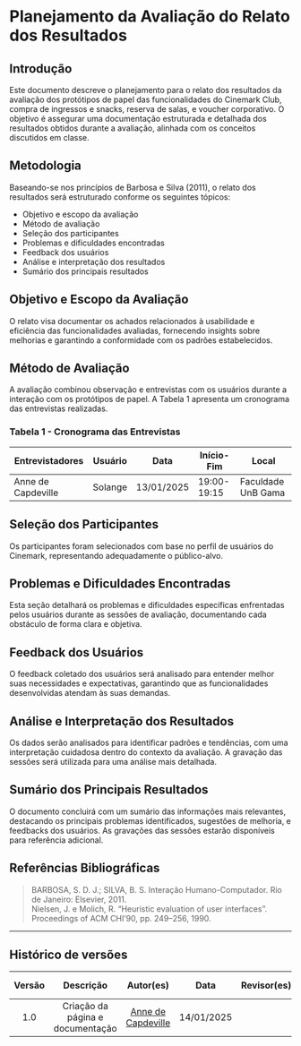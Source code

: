 # Planejamento da Avaliação do Relato dos Resultados

## Introdução

Este documento descreve o planejamento para o relato dos resultados da avaliação dos protótipos de papel das funcionalidades do Cinemark Club, compra de ingressos e snacks, reserva de salas, e voucher corporativo. O objetivo é assegurar uma documentação estruturada e detalhada dos resultados obtidos durante a avaliação, alinhada com os conceitos discutidos em classe.

## Metodologia

Baseando-se nos princípios de Barbosa e Silva (2011), o relato dos resultados será estruturado conforme os seguintes tópicos:

- Objetivo e escopo da avaliação
- Método de avaliação
- Seleção dos participantes
- Problemas e dificuldades encontradas
- Feedback dos usuários
- Análise e interpretação dos resultados
- Sumário dos principais resultados

## Objetivo e Escopo da Avaliação

O relato visa documentar os achados relacionados à usabilidade e eficiência das funcionalidades avaliadas, fornecendo insights sobre melhorias e garantindo a conformidade com os padrões estabelecidos.

## Método de Avaliação

A avaliação combinou observação e entrevistas com os usuários durante a interação com os protótipos de papel. A Tabela 1 apresenta um cronograma das entrevistas realizadas.

### Tabela 1 - Cronograma das Entrevistas

| Entrevistadores    | Usuário | Data       | Início-Fim  | Local              |
| ------------------ | ------- | ---------- | ----------- | ------------------ |
| Anne de Capdeville | Solange | 13/01/2025 | 19:00-19:15 | Faculdade UnB Gama |

## Seleção dos Participantes

Os participantes foram selecionados com base no perfil de usuários do Cinemark, representando adequadamente o público-alvo.

## Problemas e Dificuldades Encontradas

Esta seção detalhará os problemas e dificuldades específicas enfrentadas pelos usuários durante as sessões de avaliação, documentando cada obstáculo de forma clara e objetiva.

## Feedback dos Usuários

O feedback coletado dos usuários será analisado para entender melhor suas necessidades e expectativas, garantindo que as funcionalidades desenvolvidas atendam às suas demandas.

## Análise e Interpretação dos Resultados

Os dados serão analisados para identificar padrões e tendências, com uma interpretação cuidadosa dentro do contexto da avaliação. A gravação das sessões será utilizada para uma análise mais detalhada.

## Sumário dos Principais Resultados

O documento concluirá com um sumário das informações mais relevantes, destacando os principais problemas identificados, sugestões de melhoria, e feedbacks dos usuários. As gravações das sessões estarão disponíveis para referência adicional.

## Referências Bibliográficas

> BARBOSA, S. D. J.; SILVA, B. S. Interação Humano-Computador. Rio de Janeiro: Elsevier, 2011.  
> Nielsen, J. e Molich, R. “Heuristic evaluation of user interfaces”. Proceedings of ACM CHI’90, pp. 249–256, 1990.

---

## Histórico de versões

| Versão |            Descrição             |                     Autor(es)                      |    Data    | Revisor(es) | Data de revisão |
| :----: | :------------------------------: | :------------------------------------------------: | :--------: | :---------: | :-------------: |
|  1.0   | Criação da página e documentação | [Anne de Capdeville](https://github.com/nanecapde) | 14/01/2025 |             |   14/01/2025    |
